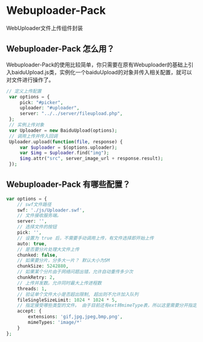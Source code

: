 # Webuploader-Pack
WebUploader文件上传组件封装

## Webuploader-Pack 怎么用？
Webuploader-Pack的使用比较简单，你只需要在原有Webuploader的基础上引入baiduUpload.js类，实例化一个baiduUpload的对象并传入相关配置，就可以对文件进行操作了。

``` php
// 定义上传配置
 var options = {
     pick: "#picker",
     uploader: "#uploader",
     server: "../../server/fileupload.php",
 };
 // 实例上传对象
 var Uploader = new BaiduUpload(options);
 // 调用上传并传入回调
 Uploader.upload(function(file, response) {
     var $uploader = $(options.uploader);
     var $img = $uploader.find("img");
     $img.attr("src", server_image_url + response.result);
 });
```

## Webuploader-Pack 有哪些配置？
``` php
var options = {
    // swf文件路径
    swf: './js/Uploader.swf',
    // 文件接收服务端。
    server: '',
    // 选择文件的按钮
    pick: '',
    // 设置为 true 后，不需要手动调用上传，有文件选择即开始上传
    auto: true,
    // 是否要分片处理大文件上传
    chunked: false,
    // 如果要分片，分多大一片？ 默认大小为5M
    chunkSize: 5242880,
    // 如果某个分片由于网络问题出错，允许自动重传多少次
    chunkRetry: 2,
    // 上传并发数。允许同时最大上传进程数
    threads: 1,
    // 验证单个文件大小是否超出限制, 超出则不允许加入队列
    fileSingleSizeLimit: 1024 * 1024 * 5,
    // 指定接受哪些类型的文件。 由于目前还有ext转mimeType表，所以这里需要分开指定
    accept: {
        extensions: 'gif,jpg,jpeg,bmp,png',
        mimeTypes: 'image/*'
    }
};
```
